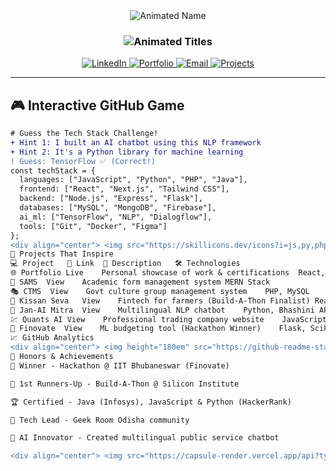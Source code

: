 <div align="center">
  <img src="https://readme-typing-svg.demolab.com?font=Fira+Code&size=40&duration=3000&pause=500&color=4AF626&center=true&vCenter=true&width=600&height=80&lines=Nishant+Sankar+Swain" alt="Animated Name"/>
  
  <h3>
    <img src="https://readme-typing-svg.demolab.com?font=Fira+Code&size=20&duration=2500&pause=1000&color=20F6D8&center=true&vCenter=true&width=600&lines=Full+Stack+Developer;AI%2FML+Engineer;Tech+Educator;Open+Source+Contributor" alt="Animated Titles"/>
  </h3>
  
  <div>
    <a href="https://www.linkedin.com/in/nishant-sankar-swain-1abb71246/">
      <img src="https://img.shields.io/badge/LinkedIn-0A66C2?style=for-the-badge&logo=linkedin&logoColor=white" alt="LinkedIn"/>
    </a>
    <a href="https://www.nishantsankar.online/">
      <img src="https://img.shields.io/badge/Portfolio-4285F4?style=for-the-badge&logo=google-chrome&logoColor=white" alt="Portfolio"/>
    </a>
    <a href="mailto:nishant.sankar2003@gmail.com">
      <img src="https://img.shields.io/badge/Email-EA4335?style=for-the-badge&logo=gmail&logoColor=white" alt="Email"/>
    </a>
    <a href="https://github.com/Nishant18S?tab=repositories">
      <img src="https://img.shields.io/badge/Projects-181717?style=for-the-badge&logo=github&logoColor=white" alt="Projects"/>
    </a>
  </div>
</div>

---

## 🎮 Interactive GitHub Game

```diff
# Guess the Tech Stack Challenge!
+ Hint 1: I built an AI chatbot using this NLP framework
+ Hint 2: It's a Python library for machine learning
! Guess: TensorFlow ✅ (Correct!)
const techStack = {
  languages: ["JavaScript", "Python", "PHP", "Java"],
  frontend: ["React", "Next.js", "Tailwind CSS"],
  backend: ["Node.js", "Express", "Flask"],
  databases: ["MySQL", "MongoDB", "Firebase"],
  ai_ml: ["TensorFlow", "NLP", "Dialogflow"],
  tools: ["Git", "Docker", "Figma"]
};
<div align="center"> <img src="https://skillicons.dev/icons?i=js,py,php,react,nextjs,nodejs,express,flask,mysql,mongodb,firebase,tensorflow,docker,git,figma&perline=8" alt="Tech Stack"/> </div>
🚀 Projects That Inspire
💻 Project	🔗 Link	📝 Description	🛠 Technologies
🌐 Portfolio	Live	Personal showcase of work & certifications	React, Three.js
📝 SAMS	View	Academic form management system	MERN Stack
🎭 CTMS	View	Govt culture group management system	PHP, MySQL
🌾 Kissan Seva	View	Fintech for farmers (Build-A-Thon Finalist)	React, Firebase
🧠 Jan-AI Mitra	View	Multilingual NLP chatbot	Python, Bhashini API
💹 Quants AI	View	Professional trading company website	JavaScript, GSAP
🧮 Finovate	View	ML budgeting tool (Hackathon Winner)	Flask, Scikit-learn
📈 GitHub Analytics
<div align="center"> <img height="180em" src="https://github-readme-stats.vercel.app/api?username=Nishant18S&show_icons=true&theme=github_dark&include_all_commits=true&count_private=true&hide_border=true" alt="GitHub Stats"/> <img height="180em" src="https://github-readme-stats.vercel.app/api/top-langs/?username=Nishant18S&layout=compact&theme=github_dark&hide_border=true&langs_count=8" alt="Top Languages"/> <img height="180em" src="https://streak-stats.demolab.com/?user=Nishant18S&theme=github-dark&hide_border=true" alt="GitHub Streak"/> </div><div align="center"> <img src="https://github-readme-activity-graph.vercel.app/graph?username=Nishant18S&theme=github-dark&hide_border=true&area=true" alt="Contribution Graph" width="90%"/> </div>
🏅 Honors & Achievements
🥇 Winner - Hackathon @ IIT Bhubaneswar (Finovate)

🥈 1st Runners-Up - Build-A-Thon @ Silicon Institute

🏆 Certified - Java (Infosys), JavaScript & Python (HackerRank)

🚀 Tech Lead - Geek Room Odisha community

🤖 AI Innovator - Created multilingual public service chatbot

<div align="center"> <img src="https://capsule-render.vercel.app/api?type=waving&color=gradient&height=120&section=footer&animation=fadeIn" alt="Footer Wave"/> <p>Let's collaborate on something extraordinary!</p> <img src="https://komarev.com/ghpvc/?username=Nishant18S&label=Profile+Views&color=blueviolet&style=flat" alt="Profile Views"/> </div> ```
